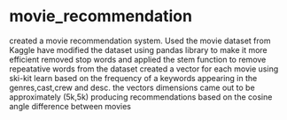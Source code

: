 # movie_recommendation
created a movie recommendation system.
Used the movie dataset from Kaggle
have modified the dataset using pandas library to make it more efficient
removed stop words and applied the stem function to remove repeatative words from the dataset 
created a vector for each movie using ski-kit learn based on the frequency of a keywords appearing in the genres,cast,crew and desc.
the vectors dimensions came out to be approximately (5k,5k)
producing recommendations based on the cosine angle difference between movies
